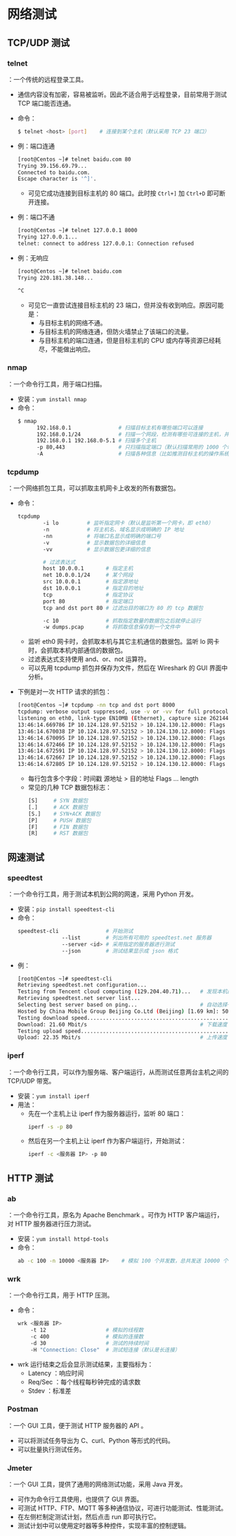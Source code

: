 # 网络测试

## TCP/UDP 测试


### telnet

：一个传统的远程登录工具。
- 通信内容没有加密，容易被监听。因此不适合用于远程登录，目前常用于测试 TCP 端口能否连通。
- 命令：
  ```sh
  $ telnet <host> [port]    # 连接到某个主机（默认采用 TCP 23 端口）
  ```

- 例：端口连通
  ```sh
  [root@Centos ~]# telnet baidu.com 80
  Trying 39.156.69.79...
  Connected to baidu.com.
  Escape character is '^]'.

  ```
  - 可见它成功连接到目标主机的 80 端口。此时按 `Ctrl+]` 加 `Ctrl+D` 即可断开连接。

- 例：端口不通
  ```sh
  [root@Centos ~]# telnet 127.0.0.1 8000
  Trying 127.0.0.1...
  telnet: connect to address 127.0.0.1: Connection refused
  ```

- 例：无响应
  ```sh
  [root@Centos ~]# telnet baidu.com
  Trying 220.181.38.148...

  ^C
  ```
  - 可见它一直尝试连接目标主机的 23 端口，但并没有收到响应。原因可能是：
    - 与目标主机的网络不通。
    - 与目标主机的网络连通，但防火墙禁止了该端口的流量。
    - 与目标主机的端口连通，但是目标主机的 CPU 或内存等资源已经耗尽，不能做出响应。

### nmap

：一个命令行工具，用于端口扫描。
- 安装：`yum install nmap`
- 命令：
  ```sh
  $ nmap
        192.168.0.1               # 扫描目标主机有哪些端口可以连接
        192.168.0.1/24            # 扫描一个网段，检测有哪些可连接的主机，并扫描它们的端口
        192.168.0.1 192.168.0-5.1 # 扫描多个主机
        -p 80,443                 # 只扫描指定端口（默认扫描常用的 1000 个端口）
        -A                        # 扫描各种信息（比如推测目标主机的操作系统、版本）
  ```

### tcpdump

：一个网络抓包工具，可以抓取主机网卡上收发的所有数据包。
- 命令：
  ```sh
  tcpdump
          -i lo         # 监听指定网卡（默认是监听第一个网卡，即 eth0）
          -n            # 将主机名、域名显示成明确的 IP 地址
          -nn           # 将端口名显示成明确的端口号
          -v            # 显示数据包的详细信息
          -vv           # 显示数据包更详细的信息

          # 过滤表达式
          host 10.0.0.1       # 指定主机
          net 10.0.0.1/24     # 某个网段
          src 10.0.0.1        # 指定源地址
          dst 10.0.0.1        # 指定目的地址
          tcp                 # 指定协议
          port 80             # 指定端口
          tcp and dst port 80 # 过滤出目的端口为 80 的 tcp 数据包

          -c 10               # 抓取指定数量的数据包之后就停止运行
          -w dumps.pcap       # 将抓取信息保存到一个文件中
  ```
  - 监听 eth0 网卡时，会抓取本机与其它主机通信的数据包。监听 lo 网卡时，会抓取本机内部通信的数据包。
  - 过滤表达式支持使用 and、or、not 运算符。
  - 可以先用 tcpdump 抓包并保存为文件，然后在 Wireshark 的 GUI 界面中分析。

- 下例是对一次 HTTP 请求的抓包：
  ```sh
  [root@Centos ~]# tcpdump -nn tcp and dst port 8000
  tcpdump: verbose output suppressed, use -v or -vv for full protocol decode
  listening on eth0, link-type EN10MB (Ethernet), capture size 262144 bytes
  13:46:14.669786 IP 10.124.128.97.52152 > 10.124.130.12.8000: Flags [S], seq 2920488928, win 29200, options [mss 1424,sackOK,TS val 3983484990 ecr 0,nop,wscale 7], length 0
  13:46:14.670038 IP 10.124.128.97.52152 > 10.124.130.12.8000: Flags [.], ack 174830516, win 229, options [nop,nop,TS val 3983484990 ecr 2392282894], length 0
  13:46:14.670095 IP 10.124.128.97.52152 > 10.124.130.12.8000: Flags [P.], seq 0:82, ack 1, win 229, options [nop,nop,TS val 3983484990 ecr 2392282894], length 82
  13:46:14.672466 IP 10.124.128.97.52152 > 10.124.130.12.8000: Flags [.], ack 18, win 229, options [nop,nop,TS val 3983484992 ecr 2392282896], length 0
  13:46:14.672591 IP 10.124.128.97.52152 > 10.124.130.12.8000: Flags [.], ack 378, win 237, options [nop,nop,TS val 3983484992 ecr 2392282897], length 0
  13:46:14.672667 IP 10.124.128.97.52152 > 10.124.130.12.8000: Flags [F.], seq 82, ack 378, win 237, options [nop,nop,TS val 3983484993 ecr 2392282897], length 0
  13:46:14.672805 IP 10.124.128.97.52152 > 10.124.130.12.8000: Flags [.], ack 379, win 237, options [nop,nop,TS val 3983484993 ecr 2392282897], length 0
  ```
  - 每行包含多个字段：时间戳 源地址 > 目的地址 Flags ... length
  - 常见的几种 TCP 数据包标志：
    ```sh
    [S]     # SYN 数据包
    [.]     # ACK 数据包
    [S.]    # SYN+ACK 数据包
    [P]     # PUSH 数据包
    [F]     # FIN 数据包
    [R]     # RST 数据包
    ```

## 网速测试

### speedtest

：一个命令行工具，用于测试本机到公网的网速，采用 Python 开发。
- 安装：`pip install speedtest-cli`
- 命令：
  ```sh
  speedtest-cli               # 开始测试
                --list        # 列出所有可用的 speedtest.net 服务器
                --server <id> # 采用指定的服务器进行测试
                --json        # 测试结果显示成 json 格式
  ```
- 例：
  ```sh
  [root@Centos ~]# speedtest-cli
  Retrieving speedtest.net configuration...
  Testing from Tencent cloud computing (129.204.40.71)...   # 发现本机的公网 IP
  Retrieving speedtest.net server list...
  Selecting best server based on ping...                    # 自动选择一个延迟最低的 speedtest.net 服务器来测试
  Hosted by China Mobile Group Beijing Co.Ltd (Beijing) [1.69 km]: 50.546 ms
  Testing download speed................................................................................
  Download: 21.60 Mbit/s                                    # 下载速度
  Testing upload speed................................................................................................
  Upload: 22.35 Mbit/s                                      # 上传速度
  ```

### iperf

：一个命令行工具，可以作为服务端、客户端运行，从而测试任意两台主机之间的 TCP/UDP 带宽。
- 安装：`yum install iperf`
- 用法：
  - 先在一个主机上让 iperf 作为服务器运行，监听 80 端口：
    ```sh
    iperf -s -p 80
    ```
  - 然后在另一个主机上让 iperf 作为客户端运行，开始测试：
    ```sh
    iperf -c <服务器 IP> -p 80
    ```

## HTTP 测试

### ab

：一个命令行工具，原名为 Apache Benchmark 。可作为 HTTP 客户端运行，对 HTTP 服务器进行压力测试。
- 安装：`yum install httpd-tools`
- 命令：
  ```sh
  ab -c 100 -n 10000 <服务器 IP>    # 模拟 100 个并发数，总共发送 10000 个请求报文
  ```

### wrk

：一个命令行工具，用于 HTTP 压测。
- 命令：
  ```sh
  wrk <服务器 IP>
      -t 12                   # 模拟的线程数
      -c 400                  # 模拟的连接数
      -d 30                   # 测试的持续时间
      -H "Connection: Close"  # 测试短连接（默认是长连接）
  ```
- wrk 运行结束之后会显示测试结果，主要指标为：
  - Latency ：响应时间
  - Req/Sec ：每个线程每秒钟完成的请求数
  - Stdev ：标准差

### Postman

：一个 GUI 工具，便于测试 HTTP 服务器的 API 。
- 可以将测试任务导出为 C、curl、Python 等形式的代码。
- 可以批量执行测试任务。

### Jmeter

：一个 GUI 工具，提供了通用的网络测试功能，采用 Java 开发。
- 可作为命令行工具使用，也提供了 GUI 界面。
- 可测试 HTTP、FTP、MQTT 等多种通信协议，可进行功能测试、性能测试。
- 在左侧栏制定测试计划，然后点击 run 即可执行它。
- 测试计划中可以使用定时器等多种控件，实现丰富的控制逻辑。
